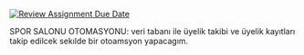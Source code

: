 [![Review Assignment Due Date](https://classroom.github.com/assets/deadline-readme-button-24ddc0f5d75046c5622901739e7c5dd533143b0c8e959d652212380cedb1ea36.svg)](https://classroom.github.com/a/uelKf0-p)

SPOR SALONU OTOMASYONU:
veri tabanı ile üyelik takibi ve üyelik kayıtları takip edilcek sekılde bir otoamsyon yapacagım.
